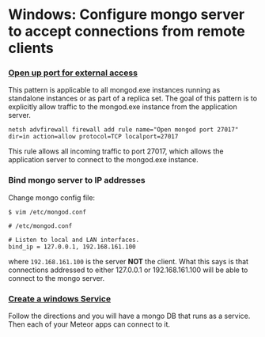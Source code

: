 # Windows: Configure mongo server to accept connections from remote clients

### [Open up port for external access](https://docs.mongodb.com/manual/tutorial/configure-windows-netsh-firewall/#traffic-to-and-from-mongod-exe-instances)

This pattern is applicable to all mongod.exe instances running as standalone instances or as part of a replica set. The goal of
this pattern is to explicitly allow traffic to the mongod.exe instance from the application server.

`netsh advfirewall firewall add rule name="Open mongod port 27017" dir=in action=allow protocol=TCP localport=27017`

This rule allows all incoming traffic to port 27017, which allows the application server to connect to the mongod.exe instance.

### Bind mongo server to IP addresses

Change mongo config file:

```
$ vim /etc/mongod.conf

# /etc/mongod.conf

# Listen to local and LAN interfaces.
bind_ip = 127.0.0.1, 192.168.161.100
```
where `192.168.161.100` is the server **NOT** the client.  What this says is that connections addressed to either 127.0.0.1 or 192.168.161.100
will be able to connect to the mongo server.

### [Create a windows Service](https://docs.mongodb.com/manual/tutorial/install-mongodb-on-windows/#manually-create-a-windows-service-for-mongodb-community-edition)
Follow the directions and you will have a mongo DB that runs as a service.  Then each of your Meteor apps can connect to it.
